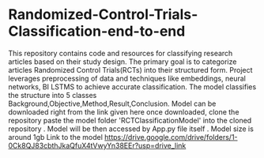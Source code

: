 # Randomized-Control-Trials-Classification-end-to-end
This repository contains code and resources for classifying research articles based on their study design. The primary goal is to categorize articles  Randomized Control Trials(RCTs) into their structured form.  Project leverages preprocessing of data and techniques like embeddings, neural networks, BI LSTMS to achieve accurate classification.
The model classifies the structure into 5 classes Background,Objective,Method,Result,Conclusion.
Model can be downloaded right from the link given here once downloaded, clone the repository paste the model folder 'RCTClassificationModel' into the cloned repository .
Model will be then accessed by App.py file itself . Model size is around 1gb 
Link to the model https://drive.google.com/drive/folders/1-0Ck8QJ83cbthJkaQfuX4tVwyYn38EEr?usp=drive_link
